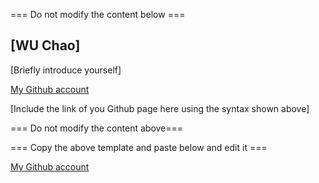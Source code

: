 === Do not modify the content below ===

## [WU Chao]
[Briefly introduce yourself]

[My Github account](http://www.github.com/put-your-github-username-here/)

[Include the link of you Github page here using the syntax shown above]

=== Do not modify the content above===

=== Copy the above template and paste below and edit it ===

[My Github account](https://github.com/CarterWuu)
